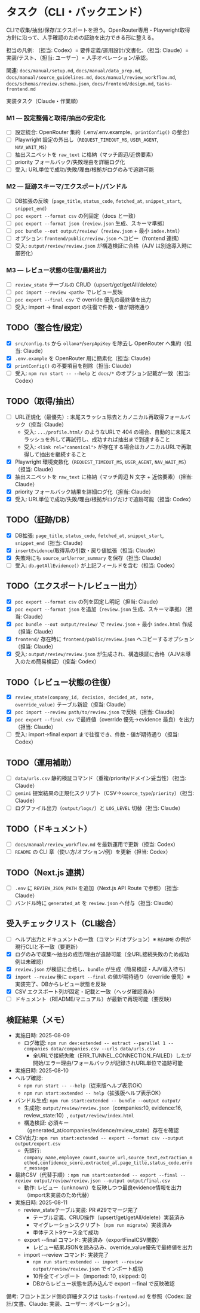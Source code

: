 # タスク（CLI・バックエンド）

CLIで収集/抽出/保存/エクスポートを担う。OpenRouter専用・Playwright取得方針に沿って、人手確認のための証跡を出力できる形に整える。

担当の凡例: （担当: Codex）= 要件定義/運用設計/文書化、（担当: Claude）= 実装/テスト、（担当: ユーザー）= 人手オペレーション/承認。

関連: `docs/manual/setup.md`, `docs/manual/data_prep.md`, `docs/manual/source_guidelines.md`, `docs/manual/review_workflow.md`, `docs/schemas/review.schema.json`, `docs/frontend/design.md`, `tasks-frontend.md`

実装タスク（Claude・作業順）

### M1 — 設定整備と取得/抽出の安定化
- [ ] 設定統合: OpenRouter 集約（.env/.env.example、`printConfig()` の整合）
- [ ] Playwright 設定の外出し（`REQUEST_TIMEOUT_MS`, `USER_AGENT`, `NAV_WAIT_MS`）
- [ ] 抽出スニペットを `raw_text` に格納（マッチ周辺/近傍要素）
- [ ] priority フォールバック/失敗理由を詳細ログ化
- [ ] 受入: URL単位で成功/失敗/理由/根拠がログのみで追跡可能

### M2 — 証跡スキーマ/エクスポート/バンドル
- [ ] DB拡張の反映（`page_title`, `status_code`, `fetched_at`, `snippet_start`, `snippet_end`）
- [ ] `poc export --format csv` の列固定（docs と一致）
- [ ] `poc export --format json`（`review.json` 生成、スキーマ準拠）
- [ ] `poc bundle --out output/review/`（`review.json` + 最小 `index.html`）
- [ ] オプション: `frontend/public/review.json` へコピー（frontend 連携）
- [ ] 受入: `output/review/review.json` が構造検証に合格（AJV は別途導入時に厳密化）

### M3 — レビュー状態の往復/最終出力
- [ ] `review_state` テーブルの CRUD（upsert/get/getAll/delete）
- [ ] `poc import --review <path>` でレビュー反映
- [ ] `poc export --final csv` で override 優先の最終値を出力
- [ ] 受入: import → final export の往復で件数・値が期待通り

## TODO（整合性/設定）
- [x] `src/config.ts` から `ollama*`/`serpApiKey` を除去し OpenRouter へ集約（担当: Claude）
- [x] `.env.example` を OpenRouter 用に簡素化（担当: Claude）
- [x] `printConfig()` の不要項目を削除（担当: Claude）
- [ ] 受入: `npm run start -- --help` と `docs/*` のオプション記載が一致（担当: Codex）

## TODO（取得/抽出）
- [ ] URL正規化（最優先）: 末尾スラッシュ除去とカノニカル再取得フォールバック（担当: Claude）
  - 受入: `.../profile.html/` のようなURLで 404 の場合、自動的に末尾スラッシュを外して再試行し、成功すれば抽出まで到達すること
  - 受入: `<link rel="canonical">` が存在する場合はカノニカルURLで再取得して抽出を継続すること
- [x] Playwright 環境変数化（`REQUEST_TIMEOUT_MS`, `USER_AGENT`, `NAV_WAIT_MS`）（担当: Claude）
- [x] 抽出スニペットを `raw_text` に格納（マッチ周辺 N 文字 + 近傍要素）（担当: Claude）
- [x] priority フォールバック結果を詳細ログ化（担当: Claude）
- [x] 受入: URL単位で成功/失敗/理由/根拠がログだけで追跡可能（担当: Codex）

## TODO（証跡/DB）
- [x] DB拡張: `page_title`, `status_code`, `fetched_at`, `snippet_start`, `snippet_end`（担当: Claude）
- [x] `insertEvidence`/取得系の引数・戻り値拡張（担当: Claude）
- [x] 失敗時にも `source_url`/`error_summary` を保存（担当: Claude）
- [ ] 受入: `db.getAllEvidence()` が上記フィールドを含む（担当: Codex）

## TODO（エクスポート/レビュー出力）
- [x] `poc export --format csv` の列を固定し明記（担当: Claude）
- [x] `poc export --format json` を追加（`review.json` 生成、スキーマ準拠）（担当: Claude）
- [x] `poc bundle --out output/review/` で `review.json` + 最小 `index.html` 作成（担当: Claude）
- [x] `frontend/` 存在時に `frontend/public/review.json` へコピーするオプション（担当: Claude）
- [x] 受入: `output/review/review.json` が生成され、構造検証に合格（AJV未導入のため簡易検証）（担当: Codex）

## TODO（レビュー状態の往復）
- [x] `review_state(company_id, decision, decided_at, note, override_value)` テーブル新設（担当: Claude）
- [x] `poc import --review path/to/review.json` で反映（担当: Claude）
- [x] `poc export --final csv` で最終値（override 優先→evidence 最良）を出力（担当: Claude）
- [ ] 受入: import→final export まで往復でき、件数・値が期待通り（担当: Codex）

## TODO（運用補助）
- [ ] `data/urls.csv` 静的検証コマンド（重複/priority/ドメイン妥当性）（担当: Claude）
- [ ] `gemini` 提案結果の正規化スクリプト（CSV→`source_type`/`priority`）（担当: Claude）
- [ ] ログファイル出力（`output/logs/`）と `LOG_LEVEL` 切替（担当: Claude）

## TODO（ドキュメント）
- [ ] `docs/manual/review_workflow.md` を最新運用で更新（担当: Codex）
- [ ] `README` の CLI 章（使い方/オプション/例）を更新（担当: Codex）

## TODO（Next.js 連携）
- [ ] `.env` に `REVIEW_JSON_PATH` を追加（Next.js API Route で参照）（担当: Claude）
- [ ] バンドル時に `generated_at` を `review.json` へ付与（担当: Claude）

## 受入チェックリスト（CLI総合）
- [ ] ヘルプ出力とドキュメントの一致（コマンド/オプション）※ `README` の例が現行CLIと不一致（要更新）
- [x] ログのみで収集〜抽出の成否/理由が追跡可能（全URL接続失敗のため成功例は未確認）
- [x] `review.json` が検証に合格し、`bundle` が生成（簡易検証・AJV導入待ち）
- [x] `import --review` 後に `export --final` の値が期待通り（override 優先）※ 実装完了、DBからレビュー状態を反映
- [x] CSV エクスポート列が固定・記載と一致（ヘッダ確認済み）
- [ ] ドキュメント（README/マニュアル）が最新で再現可能（要反映）

## 検証結果（メモ）
- 実施日時: 2025-08-09
  - ログ確認: `npm run dev:extended -- extract --parallel 1 --companies data/companies.csv --urls data/urls.csv`
    - 全URLで接続失敗（ERR_TUNNEL_CONNECTION_FAILED）したが開始/エラー理由/フォールバックが記録されURL単位で追跡可能
- 実施日時: 2025-08-10
- ヘルプ確認:
  - `npm run start -- --help`（従来版ヘルプ表示OK）
  - `npm run start:extended -- help`（拡張版ヘルプ表示OK）
- バンドル生成: `npm run start:extended -- bundle --output output/`
  - 生成物: `output/review/review.json`（companies:10, evidence:16, review_state:10）, `output/review/index.html`
  - 構造検証: 必須キー（generated_at/companies/evidence/review_state）存在を確認
- CSV出力: `npm run start:extended -- export --format csv --output output/export.csv`
  - 先頭行: `company_name,employee_count,source_url,source_text,extraction_method,confidence_score,extracted_at,page_title,status_code,error_message`
- 最終CSV（代替手順）: `npm run start:extended -- export --final --review output/review/review.json --output output/final.csv`
  - 動作: レビュー（unknown）を反映しつつ最良evidence情報を出力（import未実装のため代替）
- 実施日時: 2025-08-11
  - review_stateテーブル実装: PR #29でマージ完了
    - テーブル定義、CRUD操作（upsert/get/getAll/delete）実装済み
    - マイグレーションスクリプト（`npm run migrate`）実装済み
    - 単体テスト9ケース全て成功
  - export --final コマンド: 実装済み（exportFinalCSV関数）
    - レビュー結果JSONを読み込み、override_value優先で最終値を出力
  - import --review コマンド: 実装完了
    - `npm run start:extended -- import --review output/review/review.json` でインポート成功
    - 10件全てインポート（imported: 10, skipped: 0）
    - DBからレビュー状態を読み込んで export --final で反映確認

備考: フロントエンド側の詳細タスクは `tasks-frontend.md` を参照（Codex: 設計/文書、Claude: 実装、ユーザー: オペレーション）。
